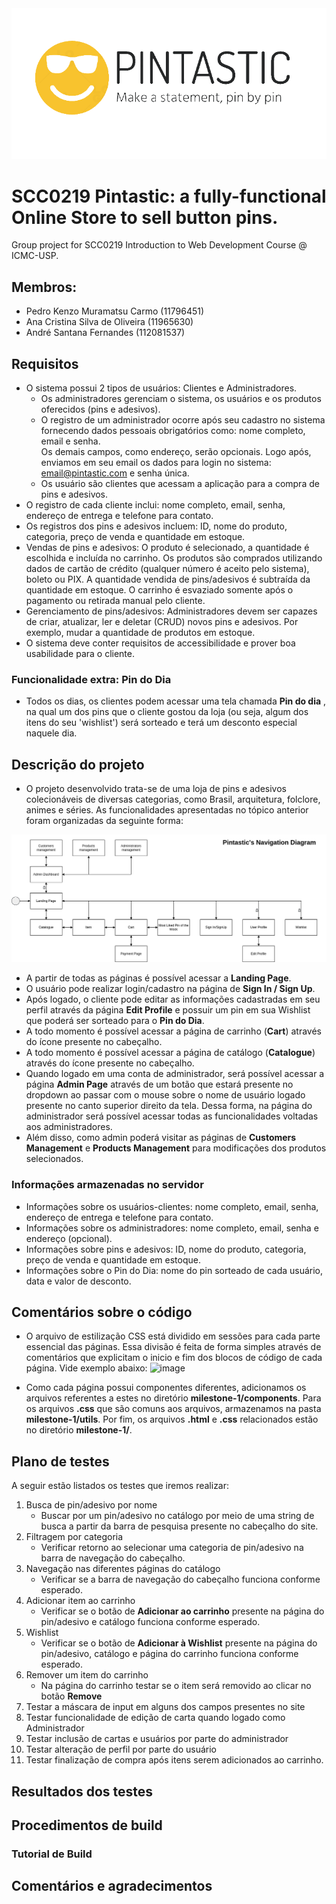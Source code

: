 <div align="center">
  <img src="assets/pintastic-logo.png" />
</div>

# SCC0219 Pintastic: a fully-functional Online Store to sell button pins.

Group project for SCC0219 Introduction to Web Development Course @ ICMC-USP.

## Membros:

- Pedro Kenzo Muramatsu Carmo (11796451)
- Ana Cristina Silva de Oliveira (11965630)
- André Santana Fernandes (112081537)

## Requisitos

- O sistema possui 2 tipos de usuários: Clientes e Administradores.
  - Os administradores gerenciam o sistema, os usuários e os produtos oferecidos (pins e adesivos).
  - O registro de um administrador ocorre após seu cadastro no  sistema fornecendo dados pessoais obrigatórios como: nome completo, email e senha. <br>
    Os demais campos, como endereço, serão opcionais. Logo após, enviamos em seu email os dados para login no sistema: email@pintastic.com e senha única.
  - Os usuário são clientes que acessam a aplicação para a compra de pins e adesivos.
- O registro de cada cliente inclui: nome completo, email, senha, endereço de entrega e telefone para contato.
- Os registros dos pins e adesivos incluem: ID, nome do produto, categoria, preço de venda e quantidade em estoque.
- Vendas de pins e adesivos: O produto é selecionado, a quantidade é escolhida e incluída no carrinho. Os produtos são comprados utilizando dados de cartão de crédito (qualquer número é aceito pelo sistema), boleto ou PIX. A quantidade vendida de pins/adesivos é subtraída da quantidade em estoque. O carrinho é esvaziado somente após o pagamento ou retirada manual pelo cliente.
- Gerenciamento de pins/adesivos: Administradores devem ser capazes de criar, atualizar, ler e deletar (CRUD) novos pins e adesivos. Por exemplo, mudar a quantidade de produtos em estoque.
- O sistema deve conter requisitos de accessibilidade e prover boa usabilidade para o cliente.

### Funcionalidade extra: Pin do Dia

* Todos os dias, os clientes podem acessar uma tela chamada  **Pin do dia** , na qual um dos pins que o cliente gostou da loja (ou seja, algum dos itens do seu 'wishlist') será sorteado e terá um desconto especial naquele dia.

## Descrição do projeto
- O projeto desenvolvido trata-se de uma loja de pins e adesivos colecionáveis de diversas categorias, como Brasil, arquitetura, folclore, animes e séries. As funcionalidades apresentadas no tópico anterior foram organizadas da seguinte forma:

![Diagrama de navegação](./assets/nav-diagram.png)
- A partir de todas as páginas é possível acessar a **Landing Page**.
- O usuário pode realizar login/cadastro na página de **Sign In / Sign Up**.
- Após logado, o cliente pode editar as informações cadastradas em seu perfil através da página **Edit Profile** e possuir um pin em sua Wishlist que poderá ser sorteado para o **Pin do Dia**.
- A todo momento é possível acessar a página de carrinho (**Cart**) através do ícone presente no cabeçalho.
- A todo momento é possível acessar a página de catálogo (**Catalogue**) através do ícone presente no cabeçalho.
- Quando logado em uma conta de administrador, será possível acessar a página **Admin Page** através de um botão que estará presente no dropdown ao passar com o mouse sobre o nome de usuário logado presente no canto superior direito da tela. Dessa forma, na página do administrador será possível acessar todas as funcionalidades voltadas aos administradores.
- Além disso, como admin poderá visitar as páginas de **Customers Management** e **Products Management** para modificações dos produtos selecionados.

### Informações armazenadas no servidor
- Informações sobre os usuários-clientes: nome completo, email, senha, endereço de entrega e telefone para contato.
- Informações sobre os administradores: nome completo, email, senha e endereço (opcional).
- Informações sobre pins e adesivos: ID, nome do produto, categoria, preço de venda e quantidade em estoque.
- Informações sobre o Pin do Dia: nome do pin sorteado de cada usuário, data e valor de desconto.

## Comentários sobre o código
- O arquivo de estilização CSS está dividido em sessões para cada parte essencial das páginas. Essa divisão é feita de forma simples através de comentários que explicitam o inicio e fim dos blocos de código de cada página. Vide exemplo abaixo:
![image](https://user-images.githubusercontent.com/68512242/236645720-2f35a738-0581-4462-91c0-8a5892e74105.png)

- Como cada página possui componentes diferentes, adicionamos os arquivos referentes a estes no diretório **milestone-1/components**. Para os arquivos **.css** que são comuns aos arquivos, armazenamos na pasta **milestone-1/utils**. Por fim, os arquivos **.html** e **.css** relacionados estão no diretório **milestone-1/**.

## Plano de testes
A seguir estão listados os testes que iremos realizar:
1) Busca de pin/adesivo por nome
    - Buscar por um pin/adesivo no catálogo por meio de uma string de busca a partir da barra de pesquisa presente no cabeçalho do site.
2) Filtragem por categoria
    - Verificar retorno ao selecionar uma categoria de pin/adesivo na barra de navegação do cabeçalho.
3) Navegação nas diferentes páginas do catálogo
    - Verificar se a barra de navegação do cabeçalho funciona conforme esperado.
4) Adicionar item ao carrinho
    - Verificar se o botão de **Adicionar ao carrinho** presente na página do pin/adesivo e catálogo funciona conforme esperado.
5) Wishlist
    - Verificar se o botão de **Adicionar à Wishlist** presente na página do pin/adesivo, catálogo e página do carrinho funciona conforme esperado.
6) Remover um item do carrinho
    - Na página do carrinho testar se o item será removido ao clicar no botão **Remove**
7) Testar a máscara de input em alguns dos campos presentes no site
8) Testar funcionalidade de edição de carta quando logado como Administrador
9) Testar inclusão de cartas e usuários por parte do administrador
10) Testar alteração de perfil por parte do usuário
11) Testar finalização de compra após itens serem adicionados ao carrinho.


## Resultados dos testes

## Procedimentos de build

### Tutorial de Build

## Comentários e agradecimentos
